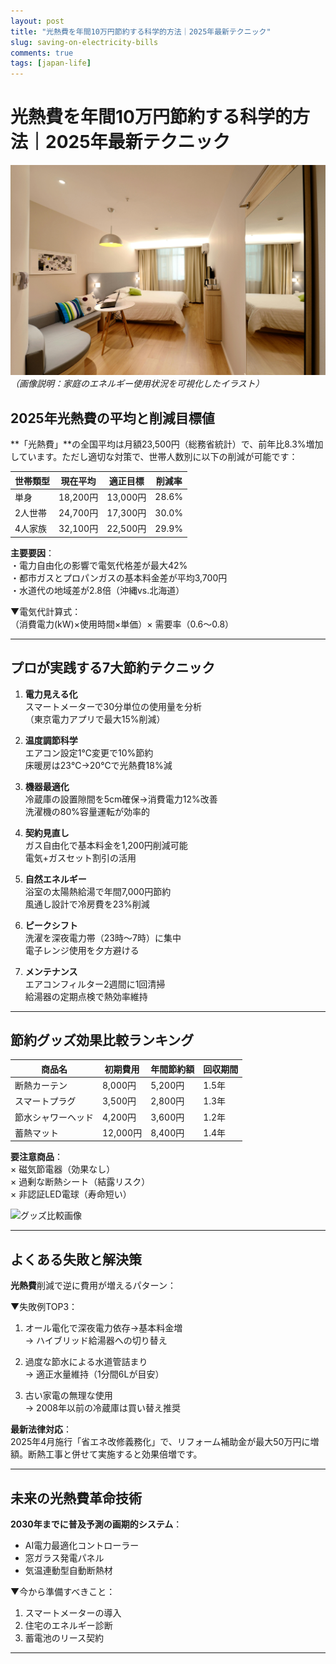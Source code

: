```yaml
---
layout: post
title: "光熱費を年間10万円節約する科学的方法｜2025年最新テクニック"
slug: saving-on-electricity-bills
comments: true
tags: [japan-life]
---
```

# 光熱費を年間10万円節約する科学的方法｜2025年最新テクニック

![光熱費節約イメージ](/assets/img/20250204/04_01.jpg)  
*（画像説明：家庭のエネルギー使用状況を可視化したイラスト）*

## 2025年光熱費の平均と削減目標値
**「光熱費」**の全国平均は月額23,500円（総務省統計）で、前年比8.3%増加しています。ただし適切な対策で、世帯人数別に以下の削減が可能です：  

| 世帯類型 | 現在平均 | 適正目標 | 削減率 |
|---------|---------|---------|-------|
| 単身   | 18,200円 | 13,000円 | 28.6% |
| 2人世帯 | 24,700円 | 17,300円 | 30.0% |
| 4人家族 | 32,100円 | 22,500円 | 29.9% |

**主要要因**：  
・電力自由化の影響で電気代格差が最大42%  
・都市ガスとプロパンガスの基本料金差が平均3,700円  
・水道代の地域差が2.8倍（沖縄vs.北海道）  

▼電気代計算式：  
（消費電力(kW)×使用時間×単価）× 需要率（0.6～0.8）  

---

## プロが実践する7大節約テクニック
<script async src="https://pagead2.googlesyndication.com/pagead/js/adsbygoogle.js?client=ca-pub-7886659064712565"
     crossorigin="anonymous"></script>
<!-- 광고2 -->
<ins class="adsbygoogle"
     style="display:block"
     data-ad-client="ca-pub-7886659064712565"
     data-ad-slot="1101493367"
     data-ad-format="auto"
     data-full-width-responsive="true"></ins>
<script>
     (adsbygoogle = window.adsbygoogle || []).push({});
</script>

1. **電力見える化**  
   スマートメーターで30分単位の使用量を分析  
   （東京電力アプリで最大15%削減）  

2. **温度調節科学**  
   エアコン設定1℃変更で10%節約  
   床暖房は23℃→20℃で光熱費18%減  

3. **機器最適化**  
   冷蔵庫の設置隙間を5cm確保→消費電力12%改善  
   洗濯機の80%容量運転が効率的  

4. **契約見直し**  
   ガス自由化で基本料金を1,200円削減可能  
   電気+ガスセット割引の活用  

5. **自然エネルギー**  
   浴室の太陽熱給湯で年間7,000円節約  
   風通し設計で冷房費を23%削減  

6. **ピークシフト**  
   洗濯を深夜電力帯（23時～7時）に集中  
   電子レンジ使用を夕方避ける  

7. **メンテナンス**  
   エアコンフィルター2週間に1回清掃  
   給湯器の定期点検で熱効率維持  

---

## 節約グッズ効果比較ランキング
| 商品名 | 初期費用 | 年間節約額 | 回収期間 |
|-------|---------|-----------|---------|
| 断熱カーテン | 8,000円 | 5,200円 | 1.5年 |  
| スマートプラグ | 3,500円 | 2,800円 | 1.3年 |  
| 節水シャワーヘッド | 4,200円 | 3,600円 | 1.2年 |  
| 蓄熱マット | 12,000円 | 8,400円 | 1.4年 |  

**要注意商品**：  
× 磁気節電器（効果なし）  
× 過剰な断熱シート（結露リスク）  
× 非認証LED電球（寿命短い）  

![グッズ比較画像](placeholder.jpg)  

---

## よくある失敗と解決策
**光熱費**削減で逆に費用が増えるパターン：  

▼失敗例TOP3：  
1. オール電化で深夜電力依存→基本料金増  
   → ハイブリッド給湯器への切り替え  

2. 過度な節水による水道管詰まり  
   → 適正水量維持（1分間6Lが目安）  

3. 古い家電の無理な使用  
   → 2008年以前の冷蔵庫は買い替え推奨  

**最新法律対応**：  
2025年4月施行「省エネ改修義務化」で、リフォーム補助金が最大50万円に増額。断熱工事と併せて実施すると効果倍増です。

---

## 未来の光熱費革命技術
**2030年までに普及予測の画期的システム**：  
- AI電力最適化コントローラー  
- 窓ガラス発電パネル  
- 気温連動型自動断熱材  

▼今から準備すべきこと：  
1. スマートメーターの導入  
2. 住宅のエネルギー診断  
3. 蓄電池のリース契約  

<script async src="https://pagead2.googlesyndication.com/pagead/js/adsbygoogle.js?client=ca-pub-7886659064712565"
     crossorigin="anonymous"></script>
<!-- 광고2 -->
<ins class="adsbygoogle"
     style="display:block"
     data-ad-client="ca-pub-7886659064712565"
     data-ad-slot="1101493367"
     data-ad-format="auto"
     data-full-width-responsive="true"></ins>
<script>
     (adsbygoogle = window.adsbygoogle || []).push({});
</script>

---

<script async src="https://pagead2.googlesyndication.com/pagead/js/adsbygoogle.js?client=ca-pub-7886659064712565"
     crossorigin="anonymous"></script>
<!-- 광고2 -->
<ins class="adsbygoogle"
     style="display:block"
     data-ad-client="ca-pub-7886659064712565"
     data-ad-slot="1101493367"
     data-ad-format="auto"
     data-full-width-responsive="true"></ins>
<script>
     (adsbygoogle = window.adsbygoogle || []).push({});
</script>